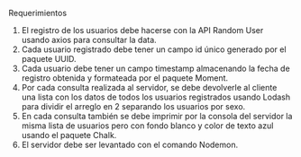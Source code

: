 Requerimientos
1. El registro de los usuarios debe hacerse con la API Random User usando axios para
consultar la data. 
2. Cada usuario registrado debe tener un campo id único generado por el paquete UUID.
3. Cada usuario debe tener un campo timestamp almacenando la fecha de registro
obtenida y formateada por el paquete Moment.
4. Por cada consulta realizada al servidor, se debe devolverle al cliente una lista con los
datos de todos los usuarios registrados usando Lodash para dividir el arreglo en 2
separando los usuarios por sexo.
5. En cada consulta también se debe imprimir por la consola del servidor la misma lista
de usuarios pero con fondo blanco y color de texto azul usando el paquete Chalk.
6. El servidor debe ser levantado con el comando Nodemon.
